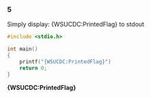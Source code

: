 ### 5

Simply display: {WSUCDC:PrintedFlag} to stdout

```C
#include <stdio.h>

int main()
{
	printf("{WSUCDC:PrintedFlag}")
	return 0;
}
```

**{WSUCDC:PrintedFlag}**